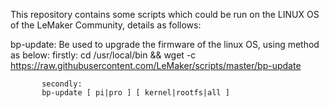 This repository contains some scripts which could be run on the LINUX OS of the LeMaker Community, details as follows:

bp-update: Be used to upgrade the firmware of the linux OS, using method as below:
           firstly:
           cd /usr/local/bin  && wget -c https://raw.githubusercontent.com/LeMaker/scripts/master/bp-update

           secondly:
           bp-update [ pi|pro ] [ kernel|rootfs|all ]
